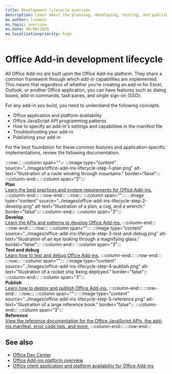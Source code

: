 ```yaml
---
title: Development lifecycle overview
description: Learn about the planning, developing, testing, and publishing lifecycle events.
ms.author: lindalu
ms.topic: overview
ms.date: 06/09/2025
ms.localizationpriority: high
---
```


# Office Add-in development lifecycle

All Office Add-ins are built upon the Office Add-ins platform. They share a common framework through which add-in capabilities are implemented. This means that regardless of whether you're creating an add-in for Excel, Outlook, or another Office application, you can have features such as dialog boxes, add-in commands, task panes, and single sign-on (SSO).

For any add-in you build, you need to understand the following concepts.

- Office application and platform availability
- Office JavaScript API programming patterns
- How to specify an add-in's settings and capabilities in the manifest file
- Troubleshooting your add-in
- Publishing your add-in

For the best foundation for these common features and application-specific implementations, review the following documentation.

:::row:::
   :::column span="":::
       :::image type="content" source="../images/office-add-ins-lifecycle-step-1-plan.png" alt-text="Illustration of a route winding through mountains." border="false":::
   :::column-end:::
   :::column span="3":::
       <br>**Plan**<br>
       [Learn the best practices and system requirements for Office Add-ins.](../concepts/add-in-development-best-practices.md)
   :::column-end:::
:::row-end:::
:::row:::
   :::column span="":::
       :::image type="content" source="../images/office-add-ins-lifecycle-step-2-develop.png" alt-text="Illustration of a plan, a cog, and a wrench." border="false":::
   :::column-end:::
   :::column span="3":::
       <br>**Develop**<br>
       [Learn the APIs and patterns to develop Office Add-ins.](../develop/develop-overview.md)
   :::column-end:::
:::row-end:::
:::row:::
   :::column span="":::
       :::image type="content" source="../images/office-add-ins-lifecycle-step-3-test-and-debug.png" alt-text="Illustration of an eye looking through a magnifying glass." border="false":::
   :::column-end:::
   :::column span="3":::
       <br>**Test and debug**<br>
       [Learn how to test and debug Office Add-ins.](../testing/test-debug-office-add-ins.md)
   :::column-end:::
:::row-end:::
:::row:::
   :::column span="":::
       :::image type="content" source="../images/office-add-ins-lifecycle-step-4-publish.png" alt-text="Illustration of a rocket ship being deployed." border="false":::
   :::column-end:::
   :::column span="3":::
       <br>**Publish**<br>
       [Learn how to deploy and publish Office Add-ins.](../publish/publish.md)
   :::column-end:::
:::row-end:::
:::row:::
   :::column span="":::
       :::image type="content" source="../images/office-add-ins-lifecycle-step-5-reference.png" alt-text="Illustration of a large reference book." border="false":::
   :::column-end:::
   :::column span="3":::
       <br>**Reference**<br>
       [View the reference documentation for the Office JavaScript APIs, the add-ins manifest, error code lists, and more.](../reference/javascript-api-for-office.md)
   :::column-end:::
:::row-end:::

## See also

- [Office Dev Center](https://developer.microsoft.com/office)
- [Office Add-ins platform overview](../overview/office-add-ins.md)
- [Office client application and platform availability for Office Add-ins](/javascript/api/requirement-sets)
